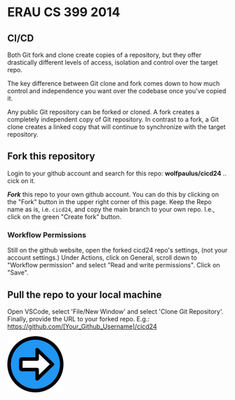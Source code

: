 # ERAU CS 399 2014 
## CI/CD

Both Git fork and clone create copies of a repository, but they offer drastically different levels of access, isolation and control over the target repo.
	
The key difference between Git clone and fork comes down to how much control and independence you want over the codebase once you've copied it.

Any public Git repository can be forked or cloned. 
A fork creates a completely independent copy of Git repository. 
In contrast to a fork, a Git clone creates a linked copy that will continue to synchronize with the target repository.


## Fork this repository
Login to your github account and search for this repo: **wolfpaulus/cicd24** .. cick on it.

**_Fork_** this repo to your own github account.
You can do this by clicking on the "Fork" button in the upper right corner of this page.
Keep the Repo name as is, i.e. ```cicd24```, and copy the main branch to your own repo. I.e., click on the green "Create fork" button.

### Workflow Permissions
Still on the github website, open the forked cicd24 repo's settings, (not your account settings.) Under Actions, click on General, scroll down to "Workflow permission" and select "Read and write permissions". Click on "Save".


## Pull the repo to your local machine
Open VSCode, select 'File/New Window' and select 'Clone Git Repository'. Finally, provide the URL to your forked repo. E.g.: https://github.com/[Your_Github_Username]/cicd24


[![Next](./next.png)](./2.md)
